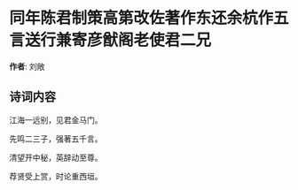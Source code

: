 # 同年陈君制策高第改佐著作东还余杭作五言送行兼寄彦猷阁老使君二兄

**作者**: 刘敞

## 诗词内容

江海一远别，见君金马门。

先鸣二三子，强著五千言。

清望开中秘，英辞动至尊。

荐贤受上赏，时论重西垣。


